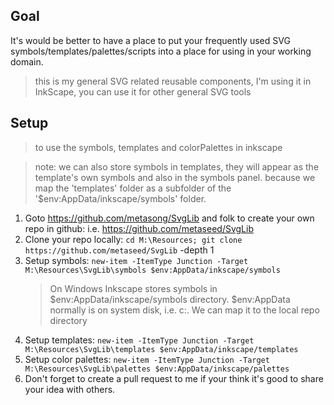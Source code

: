 ## Goal
It's would be better to have a place to put your frequently used SVG symbols/templates/palettes/scripts into a place for using in your working domain.

> this is my general SVG related reusable components, I'm using it in InkScape, you can use it for other general SVG tools

## Setup
> to use the symbols, templates and colorPalettes in inkscape

> note: we can also store symbols in templates, they will appear as the template's own symbols and also in the symbols panel. because we map the 'templates' folder as a subfolder of the '$env:AppData/inkscape/symbols' folder.

1. Goto https://github.com/metasong/SvgLib and folk to create your own repo in github: i.e. https://github.com/metaseed/SvgLib
1. Clone your repo locally: `cd M:\Resources; git clone https://github.com/metaseed/SvgLib` -depth 1
1. Setup symbols: `new-item -ItemType Junction -Target M:\Resources\SvgLib\symbols $env:AppData/inkscape/symbols`
    > On Windows Inkscape stores symbols in $env:AppData/inkscape/symbols directory. $env:AppData normally is on system disk, i.e. c:. We can map it to the local repo directory
1. Setup templates: `new-item -ItemType Junction -Target M:\Resources\SvgLib\templates $env:AppData/inkscape/templates`
1. Setup color palettes: `new-item -ItemType Junction -Target M:\Resources\SvgLib\palettes $env:AppData/inkscape/palettes`
1. Don't forget to create a pull request to me if your think it's good to share your idea with others.